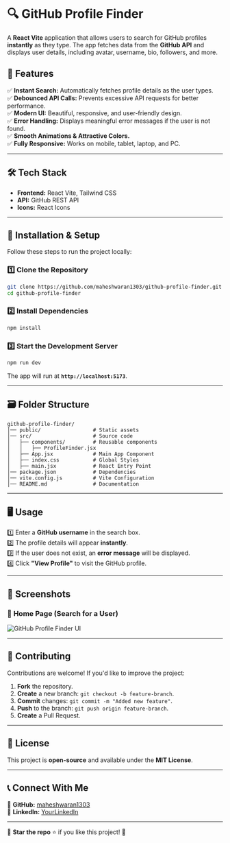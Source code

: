# 🔍 GitHub Profile Finder

A **React Vite** application that allows users to search for GitHub profiles **instantly** as they type. The app fetches data from the **GitHub API** and displays user details, including avatar, username, bio, followers, and more.

## 🚀 Features

✅ **Instant Search:** Automatically fetches profile details as the user types.  
✅ **Debounced API Calls:** Prevents excessive API requests for better performance.  
✅ **Modern UI:** Beautiful, responsive, and user-friendly design.  
✅ **Error Handling:** Displays meaningful error messages if the user is not found.  
✅ **Smooth Animations & Attractive Colors.**  
✅ **Fully Responsive:** Works on mobile, tablet, laptop, and PC.  

---

## 🛠️ Tech Stack

- **Frontend:** React Vite, Tailwind CSS  
- **API:** GitHub REST API  
- **Icons:** React Icons  

---

## 💂️ Installation & Setup

Follow these steps to run the project locally:

### 1️⃣ Clone the Repository
```sh
git clone https://github.com/maheshwaran1303/github-profile-finder.git
cd github-profile-finder
```

### 2️⃣ Install Dependencies
```sh
npm install
```

### 3️⃣ Start the Development Server
```sh
npm run dev
```
The app will run at **`http://localhost:5173`**.

---

## 🗃️ Folder Structure

```
github-profile-finder/
│── public/                 # Static assets  
│── src/                    # Source code  
│   ├── components/         # Reusable components  
│   │   ├── ProfileFinder.jsx  
│   ├── App.jsx             # Main App Component  
│   ├── index.css           # Global Styles  
│   ├── main.jsx            # React Entry Point  
│── package.json            # Dependencies  
│── vite.config.js          # Vite Configuration  
│── README.md               # Documentation  
```

---

## 🖥️ Usage

1️⃣ Enter a **GitHub username** in the search box.  
2️⃣ The profile details will appear **instantly**.  
3️⃣ If the user does not exist, an **error message** will be displayed.  
4️⃣ Click **"View Profile"** to visit the GitHub profile.  

---

## 🎨 Screenshots

### 🔌 **Home Page (Search for a User)**
![GitHub Profile Finder UI](https://via.placeholder.com/800x400.png?text=GitHub+Profile+Finder)

---

## 🌟 Contributing

Contributions are welcome! If you'd like to improve the project:

1. **Fork** the repository.  
2. **Create** a new branch: `git checkout -b feature-branch`.  
3. **Commit** changes: `git commit -m "Added new feature"`.  
4. **Push** to the branch: `git push origin feature-branch`.  
5. **Create** a Pull Request.  

---

## 💚 License

This project is **open-source** and available under the **MIT License**.

---

## 📞 Connect With Me

🔗 **GitHub:** [maheshwaran1303](https://github.com/maheshwaran1303)  
🔗 **LinkedIn:** [YourLinkedIn](https://linkedin.com/in/your-profile)  

---

🎯 **Star the repo** ⭐ if you like this project! 🚀  

